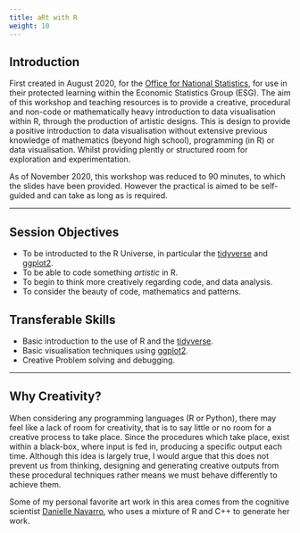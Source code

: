 ```yaml
---
title: aRt with R
weight: 10
---
```


## Introduction 

First created in August 2020, for the [Office for National Statistics](<https://www.ons.gov.uk/>), for use in their protected learning within the Economic Statistics Group (ESG). The aim of this workshop and teaching resources is to provide a creative, procedural and non-code or mathematically heavy introduction to data visualisation within R, through the production of artistic designs. This is design to provide a positive introduction to data visualisation without extensive previous knowledge of mathematics (beyond high school), programming (in R) or data visualisation. Whilst providing plently or structured room for exploration and experimentation. 

As of November 2020, this workshop was reduced to 90 minutes, to which the slides have been provided. However the practical is aimed to be self-guided and can take as long as is required. 

---

## Session Objectives

* To be introducted to the R Universe, in particular the [tidyverse](<https://www.tidyverse.org/>) and [ggplot2](<https://ggplot2.tidyverse.org/>). 
* To be able to code something *artistic* in R. 
* To begin to think more creatively regarding code, and data analysis. 
* To consider the beauty of code, mathematics and patterns. 

## Transferable Skills 

* Basic introduction to the use of R and the [tidyverse](<https://www.tidyverse.org/>).
* Basic visualisation techniques using [ggplot2](<https://ggplot2.tidyverse.org/>).
* Creative Problem solving and debugging.

---

## Why Creativity? 

When considering any programming languages (R or Python), there may feel like a lack of room for creativity, that is to say little or no room for a creative process to take place. Since the procedures which take place, exist within a black-box, where input is fed in, producing a specific output each time. Although this idea is largely true, I would argue that this does not prevent us from thinking, designing and generating creative outputs from these procedural techniques rather means we must behave differently to achieve them.



Some of my personal favorite art work in this area comes from the cognitive scientist [Danielle Navarro](<https://art.djnavarro.net/>), who uses a mixture of R and C++ to generate her work. 

